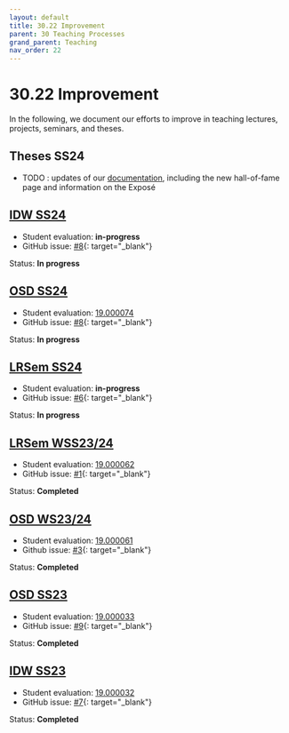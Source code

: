 ```yaml
---
layout: default
title: 30.22 Improvement
parent: 30 Teaching Processes
grand_parent: Teaching
nav_order: 22
---
```


# 30.22 Improvement

In the following, we document our efforts to improve in teaching lectures, projects, seminars, and theses.

## Theses SS24

- TODO : updates of our [documentation](https://github.com/digital-work-lab/theses/compare/772da059a...7d5e86c), including the new hall-of-fame page and information on the Exposé

## [IDW SS24](../32_lectures/32.02.idw-ss24.html)

- Student evaluation: **in-progress**
- GitHub issue: [#8](https://github.com/digital-work-lab/digital-work-lecture/issues/8){: target="_blank"}

Status: **In progress**

## [OSD SS24](../33_projects/33.03.osd-ss24.html)

- Student evaluation: [19.000074](./../../assets/evaluations/000074_20240715_SS24-Digital-Work-Projekt-B.pdf)
- GitHub issue: [#8](https://github.com/digital-work-lab/open-source-project/issues/8){: target="_blank"}

Status: **In progress**

## [LRSem SS24](../34_seminars/34.03.lrsem-ss24.html)

- Student evaluation: **in-progress**
- GitHub issue: [#6](https://github.com/digital-work-lab/literature-review-seminar/issues/6){: target="_blank"}

Status: **In progress**

## [LRSem WSS23/24](../34_seminars/34.02.lrsem-ws23-24.html)

- Student evaluation: [19.000062](../../../assets/evaluations/000062_20240130_WS2324_Evaluation_LRSeminar.pdf)
- GitHub issue: [#1](https://github.com/digital-work-lab/literature-review-seminar/issues/1){: target="_blank"}

Status: **Completed**

## [OSD WS23/24](../33_projects/33.02.osd-ws23-24.html)

- Student evaluation: [19.000061](../../../assets/evaluations/000061_20240130_WS2324_Evaluation_WI-Projekt.pdf)
- Github issue: [#3](https://github.com/digital-work-lab/open-source-project/issues/3){: target="_blank"}

Status: **Completed**

## [OSD SS23](../33_projects/33.01.osd-ss23.html)

- Student evaluation: [19.000033](../../../assets/evaluations/000033_20230723_SS23-Evaluation-Digital-Work-Projekt-B.pdf)
- GitHub issue: [#9](https://github.com/digital-work-lab/open-source-project/issues/9){: target="_blank"}

Status: **Completed**

## [IDW SS23](../32_lectures/32.01.idw-ss23.html)

- Student evaluation: [19.000032](../../../assets/evaluations/000032_20230709_SS23-Evaluation-Digital-Work-EDW-B.pdf)
- GitHub issue: [#7](https://github.com/digital-work-lab/digital-work-lecture/issues/7){: target="_blank"}

Status: **Completed**
